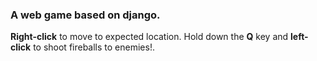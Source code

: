 ### A web game based on django.

**Right-click** to move to expected location. Hold down the **Q** key and **left-click** to shoot fireballs to enemies!.
